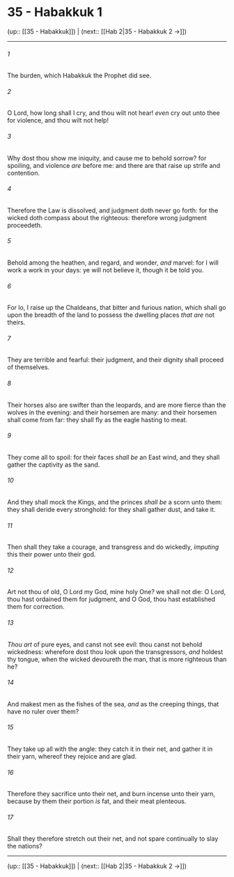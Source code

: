 # 35 - Habakkuk 1

(up:: [[35 - Habakkuk]]) | (next:: [[Hab 2|35 - Habakkuk 2 →]])

***


###### 1 
The burden, which Habakkuk the Prophet did see. 

###### 2 
O Lord, how long shall I cry, and thou wilt not hear! _even_ cry out unto thee for violence, and thou wilt not help! 

###### 3 
Why dost thou show me iniquity, and cause me to behold sorrow? for spoiling, and violence _are_ before me: and there are that raise up strife and contention. 

###### 4 
Therefore the Law is dissolved, and judgment doth never go forth: for the wicked doth compass about the righteous: therefore wrong judgment proceedeth. 

###### 5 
Behold among the heathen, and regard, and wonder, _and_ marvel: for I will work a work in your days: ye will not believe it, though it be told you. 

###### 6 
For lo, I raise up the Chaldeans, that bitter and furious nation, which shall go upon the breadth of the land to possess the dwelling places _that are_ not theirs. 

###### 7 
They are terrible and fearful: their judgment, and their dignity shall proceed of themselves. 

###### 8 
Their horses also are swifter than the leopards, and are more fierce than the wolves in the evening: and their horsemen are many: and their horsemen shall come from far: they shall fly as the eagle hasting to meat. 

###### 9 
They come all to spoil: for their faces _shall be_ an East wind, and they shall gather the captivity as the sand. 

###### 10 
And they shall mock the Kings, and the princes _shall be_ a scorn unto them: they shall deride every stronghold: for they shall gather dust, and take it. 

###### 11 
Then shall they take a courage, and transgress and do wickedly, _imputing_ this their power unto their god. 

###### 12 
Art not thou of old, O Lord my God, mine holy One? we shall not die: O Lord, thou hast ordained them for judgment, and O God, thou hast established them for correction. 

###### 13 
_Thou art_ of pure eyes, and canst not see evil: thou canst not behold wickedness: wherefore dost thou look upon the transgressors, _and_ holdest thy tongue, when the wicked devoureth the man, that is more righteous than he? 

###### 14 
And makest men as the fishes of the sea, _and_ as the creeping things, that have no ruler over them? 

###### 15 
They take up all with the angle: they catch it in their net, and gather it in their yarn, whereof they rejoice and are glad. 

###### 16 
Therefore they sacrifice unto their net, and burn incense unto their yarn, because by them their portion _is_ fat, and their meat plenteous. 

###### 17 
Shall they therefore stretch out their net, and not spare continually to slay the nations?

***

(up:: [[35 - Habakkuk]]) | (next:: [[Hab 2|35 - Habakkuk 2 →]])
